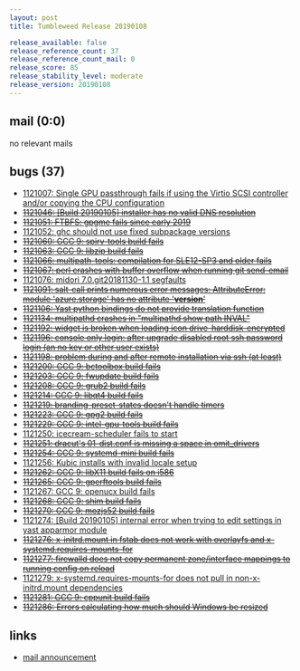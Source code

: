 ```yaml
---
layout: post
title: Tumbleweed Release 20190108

release_available: false
release_reference_count: 37
release_reference_count_mail: 0
release_score: 85
release_stability_level: moderate
release_version: 20190108
---
```


## mail (0:0)

no relevant mails

## bugs (37)

<!--more-->

- [1121007: Single GPU passthrough fails if using the Virtio SCSI controller and/or copying the CPU configuration](https://bugzilla.opensuse.org/show_bug.cgi?id=1121007)
- ~~[1121046: \[Build 20190105\] installer has no valid DNS resolution](https://bugzilla.opensuse.org/show_bug.cgi?id=1121046)~~
- ~~[1121051: FTBFS: gpgme fails since early 2019](https://bugzilla.opensuse.org/show_bug.cgi?id=1121051)~~
- [1121052: ghc should not use fixed subpackage versions](https://bugzilla.opensuse.org/show_bug.cgi?id=1121052)
- ~~[1121060: GCC 9: spirv-tools build fails](https://bugzilla.opensuse.org/show_bug.cgi?id=1121060)~~
- ~~[1121063: GCC 9: libzip build fails](https://bugzilla.opensuse.org/show_bug.cgi?id=1121063)~~
- ~~[1121066: multipath-tools: compilation for SLE12-SP3 and older fails](https://bugzilla.opensuse.org/show_bug.cgi?id=1121066)~~
- ~~[1121067: perl crashes with buffer overflow when running git send-email](https://bugzilla.opensuse.org/show_bug.cgi?id=1121067)~~
- [1121076: midori 7.0.git20181130-1.1 segfaults](https://bugzilla.opensuse.org/show_bug.cgi?id=1121076)
- ~~[1121091: salt-call prints numerous error messages: AttributeError: module 'azure.storage' has no attribute '__version__'](https://bugzilla.opensuse.org/show_bug.cgi?id=1121091)~~
- ~~[1121106: Yast python bindings do not provide translation function](https://bugzilla.opensuse.org/show_bug.cgi?id=1121106)~~
- ~~[1121134: multipathd crashes in "multipathd show path INVAL"](https://bugzilla.opensuse.org/show_bug.cgi?id=1121134)~~
- ~~[1121192: widget is broken when loading icon drive-harddisk-encrypted](https://bugzilla.opensuse.org/show_bug.cgi?id=1121192)~~
- ~~[1121196: console only login: after upgrade disabled root ssh password login (an no key or other user exists)](https://bugzilla.opensuse.org/show_bug.cgi?id=1121196)~~
- ~~[1121198: problem during and after remote installation via ssh (at least)](https://bugzilla.opensuse.org/show_bug.cgi?id=1121198)~~
- ~~[1121200: GCC 9: bctoolbox build fails](https://bugzilla.opensuse.org/show_bug.cgi?id=1121200)~~
- ~~[1121203: GCC 9:  fwupdate build fails](https://bugzilla.opensuse.org/show_bug.cgi?id=1121203)~~
- ~~[1121208: GCC 9:  grub2 build fails](https://bugzilla.opensuse.org/show_bug.cgi?id=1121208)~~
- ~~[1121214: GCC 9: libqt4 build fails](https://bugzilla.opensuse.org/show_bug.cgi?id=1121214)~~
- ~~[1121219: branding-preset-states doesn't handle timers](https://bugzilla.opensuse.org/show_bug.cgi?id=1121219)~~
- ~~[1121223: GCC 9:  gpg2 build fails](https://bugzilla.opensuse.org/show_bug.cgi?id=1121223)~~
- ~~[1121229: GCC 9: intel-gpu-tools build fails](https://bugzilla.opensuse.org/show_bug.cgi?id=1121229)~~
- [1121250: icecream-scheduler fails to start](https://bugzilla.opensuse.org/show_bug.cgi?id=1121250)
- ~~[1121251: dracut's 01-dist.conf is missing a space in omit_drivers](https://bugzilla.opensuse.org/show_bug.cgi?id=1121251)~~
- ~~[1121254: GCC 9: systemd-mini build fails](https://bugzilla.opensuse.org/show_bug.cgi?id=1121254)~~
- [1121256: Kubic installs with invalid locale setup](https://bugzilla.opensuse.org/show_bug.cgi?id=1121256)
- ~~[1121262: GCC 9:  libX11 build fails on i586](https://bugzilla.opensuse.org/show_bug.cgi?id=1121262)~~
- ~~[1121265: GCC 9: gperftools build fails](https://bugzilla.opensuse.org/show_bug.cgi?id=1121265)~~
- [1121267: GCC 9: openucx build fails](https://bugzilla.opensuse.org/show_bug.cgi?id=1121267)
- ~~[1121268: GCC 9: shim build fails](https://bugzilla.opensuse.org/show_bug.cgi?id=1121268)~~
- ~~[1121270: GCC 9: mozjs52 build fails](https://bugzilla.opensuse.org/show_bug.cgi?id=1121270)~~
- [1121274: \[Build 20190105\] internal error when trying to edit settings in yast apparmor module](https://bugzilla.opensuse.org/show_bug.cgi?id=1121274)
- ~~[1121276: x-initrd.mount in fstab does not work with overlayfs and x-systemd.requires-mounts-for](https://bugzilla.opensuse.org/show_bug.cgi?id=1121276)~~
- ~~[1121277: firewalld does not copy permanent zone/interface mappings to running config on reload](https://bugzilla.opensuse.org/show_bug.cgi?id=1121277)~~
- [1121279: x-systemd.requires-mounts-for does not pull in non-x-initrd.mount dependencies](https://bugzilla.opensuse.org/show_bug.cgi?id=1121279)
- ~~[1121281: GCC 9:  cppunit build fails](https://bugzilla.opensuse.org/show_bug.cgi?id=1121281)~~
- ~~[1121286: Errors calculating how much should Windows be resized](https://bugzilla.opensuse.org/show_bug.cgi?id=1121286)~~



## links

- [mail announcement](https://lists.opensuse.org/opensuse-factory/2019-01/msg00092.html)
